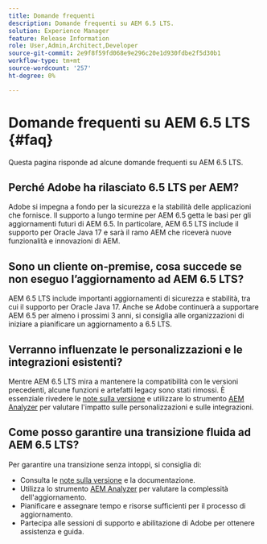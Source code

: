 ```yaml
---
title: Domande frequenti
description: Domande frequenti su AEM 6.5 LTS.
solution: Experience Manager
feature: Release Information
role: User,Admin,Architect,Developer
source-git-commit: 2e9f8f59fd068e9e296c20e1d930fdbe2f5d30b1
workflow-type: tm+mt
source-wordcount: '257'
ht-degree: 0%

---
```


# Domande frequenti su AEM 6.5 LTS {#faq}

Questa pagina risponde ad alcune domande frequenti su AEM 6.5 LTS.

## Perché Adobe ha rilasciato 6.5 LTS per AEM?

Adobe si impegna a fondo per la sicurezza e la stabilità delle applicazioni che fornisce. Il supporto a lungo termine per AEM 6.5 getta le basi per gli aggiornamenti futuri di AEM 6.5. In particolare, AEM 6.5 LTS include il supporto per Oracle Java 17 e sarà il ramo AEM che riceverà nuove funzionalità e innovazioni di AEM.

## Sono un cliente on-premise, cosa succede se non eseguo l’aggiornamento ad AEM 6.5 LTS?

AEM 6.5 LTS include importanti aggiornamenti di sicurezza e stabilità, tra cui il supporto per Oracle Java 17. Anche se Adobe continuerà a supportare AEM 6.5 per almeno i prossimi 3 anni, si consiglia alle organizzazioni di iniziare a pianificare un aggiornamento a 6.5 LTS.

## Verranno influenzate le personalizzazioni e le integrazioni esistenti?

Mentre AEM 6.5 LTS mira a mantenere la compatibilità con le versioni precedenti, alcune funzioni e artefatti legacy sono stati rimossi.
È essenziale rivedere le [note sulla versione](/help/release-notes/release-notes.md#deprecated-and-removed-features) e utilizzare lo strumento [AEM Analyzer](/help/sites-deploying/aem-analyzer.md) per valutare l&#39;impatto sulle personalizzazioni e sulle integrazioni.

## Come posso garantire una transizione fluida ad AEM 6.5 LTS?

Per garantire una transizione senza intoppi, si consiglia di:

* Consulta le [note sulla versione](/help/release-notes/release-notes.md) e la documentazione.
* Utilizza lo strumento [AEM Analyzer](/help/sites-deploying/aem-analyzer.md) per valutare la complessità dell&#39;aggiornamento.
* Pianificare e assegnare tempo e risorse sufficienti per il processo di aggiornamento.
* Partecipa alle sessioni di supporto e abilitazione di Adobe per ottenere assistenza e guida.
